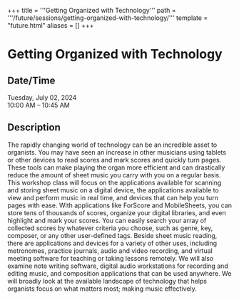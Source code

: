 +++
title = '''Getting Organized with Technology'''
path = '''/future/sessions/getting-organized-with-technology/'''
template = "future.html"
aliases = []
+++

<h1>Getting Organized with Technology</h1>

<h2>Date/Time</h2>
<p>Tuesday, July 02, 2024<br>
10:00 AM – 10:45 AM</p>
<h2>Description</h2>

The rapidly changing world of technology can be an incredible asset to organists. You may have seen an increase in other musicians using tablets or other devices to read scores and mark scores and quickly turn pages. These tools can make playing the organ more efficient and can drastically reduce the amount of sheet music you carry with you on a regular basis. This workshop class will focus on the applications available for scanning and storing sheet music on a digital device, the applications available to view and perform music in real time, and devices that can help you turn pages with ease. With applications like ForScore and MobileSheets, you can store tens of thousands of scores, organize your digital libraries, and even highlight and mark your scores. You can easily search your array of collected scores by whatever criteria you choose, such as genre, key, composer, or any other user-defined tags. Beside sheet music reading, there are applications and devices for a variety of other uses, including metronomes, practice journals, audio and video recording, and virtual meeting software for teaching or taking lessons remotely. We will also examine note writing software, digital audio workstations for recording and editing music, and composition applications that can be used anywhere. We will broadly look at the available landscape of technology that helps organists focus on what matters most; making music effectively.


